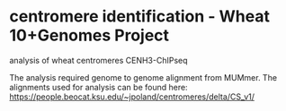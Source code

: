 # centromere identification - Wheat 10+Genomes Project
analysis of wheat centromeres CENH3-ChIPseq


The analysis required genome to genome alignment from MUMmer.  The alignments used for analysis can be found here: https://people.beocat.ksu.edu/~jpoland/centromeres/delta/CS_v1/
